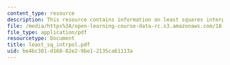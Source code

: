 ```yaml
---
content_type: resource
description: This resource contains information on least squares interpolation.
file: /media/https%3A/open-learning-course-data-rc.s3.amazonaws.com/18-02-multivariable-calculus-spring-2006/be4bc381d16882e29be12135ca61113a_least_sq_intrpol.pdf
file_type: application/pdf
resourcetype: Document
title: least_sq_intrpol.pdf
uid: be4bc381-d168-82e2-9be1-2135ca61113a
---
```

